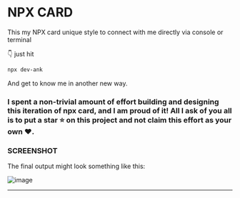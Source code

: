 # NPX CARD
This my NPX card unique style to connect with me directly via console or terminal

👇 just hit 
```bash
npx dev-ank
```
And get to know me in another new way.

### I spent a non-trivial amount of effort building and designing this iteration of npx card, and I am proud of it! All I ask of you all is to put a **star** ⭐ on this project and not claim this effort as your own ♥.

### SCREENSHOT

The final output might look something like this:

![image](https://github.com/dev-ank/npx_card/images/card.png)


<hr/>